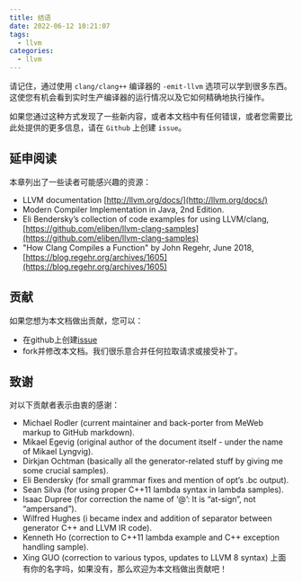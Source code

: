 ```yaml
---
title: 结语
date: 2022-06-12 10:21:07
tags:
  - llvm 
categories:
  - llvm 
---
```

请记住，通过使用 `clang/clang++` 编译器的 `-emit-llvm` 选项可以学到很多东西。 这使您有机会看到实时生产编译器的运行情况以及它如何精确地执行操作。

如果您通过这种方式发现了一些新内容，或者本文档中有任何错误，或者您需要比此处提供的更多信息，请在 `Github` 上创建 `issue`。
## 延申阅读
本章列出了一些读者可能感兴趣的资源：
 - LLVM documentation [http://llvm.org/docs/](http://llvm.org/docs/)
 - Modern Compiler Implementation in Java, 2nd Edition.
 - Eli Bendersky’s collection of code examples for using LLVM/clang, [https://github.com/eliben/llvm-clang-samples](https://github.com/eliben/llvm-clang-samples)
 - "How Clang Compiles a Function" by John Regehr, June 2018, [https://blog.regehr.org/archives/1605](https://blog.regehr.org/archives/1605)
## 贡献
如果您想为本文档做出贡献，您可以：
 - 在github上创建[issue](https://github.com/f0rki/mapping-high-level-constructs-to-llvm-ir/issues)
 - fork并修改本文档。我们很乐意合并任何拉取请求或接受补丁。
## 致谢
对以下贡献者表示由衷的感谢：
 - Michael Rodler (current maintainer and back-porter from MeWeb markup to GitHub markdown).
 - Mikael Egevig (original author of the document itself - under the name of Mikael Lyngvig).
 - Dirkjan Ochtman (basically all the generator-related stuff by giving me some crucial samples).
 - Eli Bendersky (for small grammar fixes and mention of opt’s .bc output).
 - Sean Silva (for using proper C++11 lambda syntax in lambda samples).
 - Isaac Dupree (for correction the name of ‘@’: It is “at-sign”, not “ampersand”).
 - Wilfred Hughes (i became index and addition of separator between generator C++ and LLVM IR code).
 - Kenneth Ho (correction to C++11 lambda example and C++ exception handling sample).
 - Xing GUO (correction to various typos, updates to LLVM 8 syntax)
上面有你的名字吗，如果没有，那么欢迎为本文档做出贡献吧！